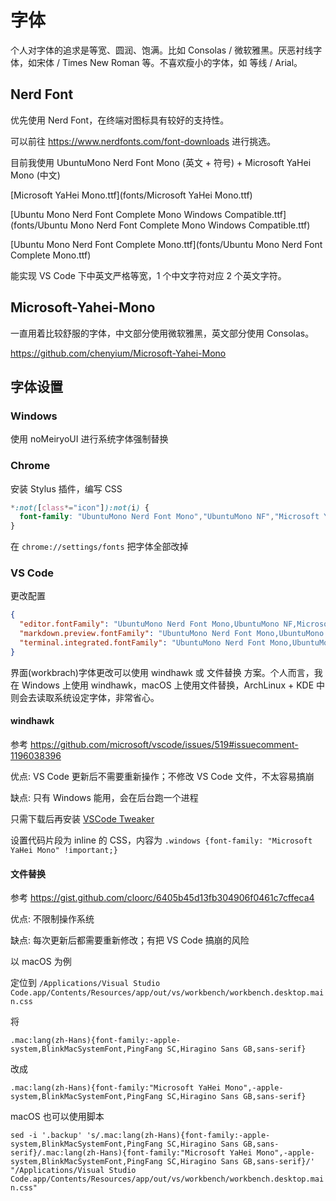 <!--
 * @Author: HaoTian Qi
 * @Date: 2021-12-16 16:26:29
 * @Description:
 * @LastEditTime: 2023-01-15 21:43:16
 * @LastEditors: HaoTian Qi
-->

# 字体

个人对字体的追求是等宽、圆润、饱满。比如 Consolas / 微软雅黑。厌恶衬线字体，如宋体 / Times New Roman 等。不喜欢瘦小的字体，如 等线 / Arial。

## Nerd Font

优先使用 Nerd Font，在终端对图标具有较好的支持性。

可以前往 <https://www.nerdfonts.com/font-downloads> 进行挑选。

目前我使用 UbuntuMono Nerd Font Mono (英文 + 符号) + Microsoft YaHei Mono (中文)

[Microsoft YaHei Mono.ttf](fonts/Microsoft YaHei Mono.ttf)

[Ubuntu Mono Nerd Font Complete Mono Windows Compatible.ttf](fonts/Ubuntu Mono Nerd Font Complete Mono Windows Compatible.ttf)

[Ubuntu Mono Nerd Font Complete Mono.ttf](fonts/Ubuntu Mono Nerd Font Complete Mono.ttf)

能实现 VS Code 下中英文严格等宽，1 个中文字符对应 2 个英文字符。

## Microsoft-Yahei-Mono

一直用着比较舒服的字体，中文部分使用微软雅黑，英文部分使用 Consolas。

<https://github.com/chenyium/Microsoft-Yahei-Mono>

## 字体设置

### Windows

使用 noMeiryoUI 进行系统字体强制替换

### Chrome

安装 Stylus 插件，编写 CSS

```css
*:not([class*="icon"]):not(i) {
  font-family: "UbuntuMono Nerd Font Mono","UbuntuMono NF","Microsoft YaHei Mono" !important;
}
```

在 `chrome://settings/fonts` 把字体全部改掉

### VS Code

更改配置

```json
{
  "editor.fontFamily": "UbuntuMono Nerd Font Mono,UbuntuMono NF,Microsoft YaHei Mono",
  "markdown.preview.fontFamily": "UbuntuMono Nerd Font Mono,UbuntuMono NF,Microsoft YaHei Mono",
  "terminal.integrated.fontFamily": "UbuntuMono Nerd Font Mono,UbuntuMono NF,Microsoft YaHei Mono"
}
```

界面(workbrach)字体更改可以使用 windhawk 或 文件替换 方案。个人而言，我在 Windows 上使用 windhawk，macOS 上使用文件替换，ArchLinux + KDE 中则会去读取系统设定字体，非常省心。

#### windhawk

参考 <https://github.com/microsoft/vscode/issues/519#issuecomment-1196038396>

优点: VS Code 更新后不需要重新操作；不修改 VS Code 文件，不太容易搞崩

缺点: 只有 Windows 能用，会在后台跑一个进程

只需下载后再安装 [VSCode Tweaker](https://windhawk.net/mods/vscode-tweaker)

设置代码片段为 inline 的 CSS，内容为 `.windows {font-family: "Microsoft YaHei Mono" !important;}`

#### 文件替换

参考 <https://gist.github.com/cloorc/6405b45d13fb304906f0461c7cffeca4>

优点: 不限制操作系统

缺点: 每次更新后都需要重新修改；有把 VS Code 搞崩的风险

以 macOS 为例

定位到 `/Applications/Visual Studio Code.app/Contents/Resources/app/out/vs/workbench/workbench.desktop.main.css`

将

`.mac:lang(zh-Hans){font-family:-apple-system,BlinkMacSystemFont,PingFang SC,Hiragino Sans GB,sans-serif}`

改成

`.mac:lang(zh-Hans){font-family:"Microsoft YaHei Mono",-apple-system,BlinkMacSystemFont,PingFang SC,Hiragino Sans GB,sans-serif}`

macOS 也可以使用脚本

`sed -i '.backup' 's/.mac:lang(zh-Hans){font-family:-apple-system,BlinkMacSystemFont,PingFang SC,Hiragino Sans GB,sans-serif}/.mac:lang(zh-Hans){font-family:"Microsoft YaHei Mono",-apple-system,BlinkMacSystemFont,PingFang SC,Hiragino Sans GB,sans-serif}/' "/Applications/Visual Studio Code.app/Contents/Resources/app/out/vs/workbench/workbench.desktop.main.css"`
